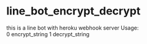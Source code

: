 # line_bot_encrypt_decrypt
this is a line bot with heroku webhook server
Usage:  
0 encrypt_string 
1 decrypt_string
